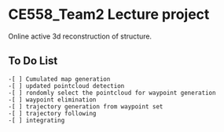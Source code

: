 # CE558_Team2 Lecture project
 Online active 3d reconstruction of structure.
## To Do List
	-[ ] Cumulated map generation
	-[ ] updated pointcloud detection
	-[ ] rondomly select the pointcloud for waypoint generation
	-[ ] waypoint elimination
	-[ ] trajectory generation from waypoint set
	-[ ] trajectory following 
	-[ ] integrating
